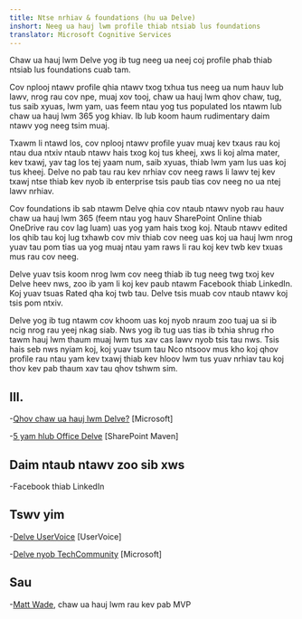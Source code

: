 ```yaml
---
title: Ntse nrhiav & foundations (hu ua Delve)
inshort: Neeg ua hauj lwm profile thiab ntsiab lus foundations
translator: Microsoft Cognitive Services
---
```


Chaw ua hauj lwm Delve yog ib tug neeg ua neej coj profile phab thiab ntsiab lus foundations
cuab tam.

Cov nplooj ntawv profile qhia ntawv txog txhua tus neeg ua num hauv lub
lawv, nrog rau cov npe, muaj xov tooj, chaw ua hauj lwm qhov chaw, tug,
tus saib xyuas, lwm yam, uas feem ntau yog tus populated los ntawm lub chaw ua hauj lwm 365 yog
khiav. Ib lub koom haum rudimentary daim ntawv yog neeg tsim muaj.

Txawm li ntawd los, cov nplooj ntawv profile yuav muaj kev txaus rau koj ntau dua ntxiv
ntaub ntawv hais txog koj tus kheej, xws li koj alma mater, kev txawj, yav tag los
tej yaam num, saib xyuas, thiab lwm yam lus uas koj tus kheej. Delve no pab tau rau
kev nrhiav cov neeg raws li lawv tej kev txawj ntse thiab kev nyob ib enterprise
tsis paub tias cov neeg no ua ntej lawv nrhiav.

Cov foundations ib sab ntawm Delve qhia cov ntaub ntawv nyob rau hauv chaw ua hauj lwm 365
(feem ntau yog hauv SharePoint Online thiab OneDrive rau cov lag luam) uas yog
yam hais txog koj. Ntaub ntawv edited los qhib tau koj lug txhawb cov miv thiab
cov neeg uas koj ua hauj lwm nrog yuav tau pom tias ua yog muaj ntau yam raws li
rau koj kev twb kev txuas mus rau cov neeg.

Delve yuav tsis koom nrog lwm cov neeg thiab ib tug neeg twg txoj kev
Delve heev nws, zoo ib yam li koj kev paub ntawm Facebook thiab
LinkedIn. Koj yuav tsuas Rated qha koj twb tau.
Delve tsis muab cov ntaub ntawv koj tsis pom ntxiv.

Delve yog ib tug ntawm cov khoom uas koj nyob nraum zoo tuaj ua si ib ncig nrog rau
yeej nkag siab. Nws yog ib tug uas tias ib txhia shrug rho tawm hauj lwm thaum muaj lwm tus xav
cas lawv nyob tsis tau nws. Tsis hais seb nws nyiam koj, koj yuav tsum tau
Nco ntsoov mus kho koj qhov profile rau ntau yam kev txawj thiab kev hloov lwm tus
yuav nrhiav tau koj thov kev pab thaum xav tau qhov tshwm sim.

III.
---------

-[Qhov chaw ua hauj lwm
    Delve?](https://support.office.com/en-us/article/What-is-Office-Delve-1315665a-c6af-4409-a28d-49f8916878ca)
    \[Microsoft\]

-[5 yam hlub Office
    Delve](https://sharepointmaven.com/5-reasons-love-new-office-365-delve/)
    \[SharePoint Maven\]

Daim ntaub ntawv zoo sib xws
--------------------

-Facebook thiab LinkedIn

Tswv yim
---------

-[Delve UserVoice](https://office365.uservoice.com/forums/273487-delve)
    \[UserVoice\]

-[Delve nyob TechCommunity](https://techcommunity.microsoft.com/t5/Delve/ct-p/OfficeDelve)
    \[Microsoft\]

Sau
---------

-[Matt Wade](https://www.linkedin.com/in/thatmattwade/), chaw ua hauj lwm rau kev pab MVP


